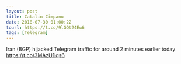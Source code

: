 ```yaml
---
layout: post
title: Catalin Cimpanu
date: 2018-07-30 01:00:22
tourl: https://t.co/9lGQt24Ew6
tags: [Telegram]
---
```

Iran (BGP) hijacked Telegram traffic for around 2 minutes earlier today https://t.co/3MAzU1lqs6